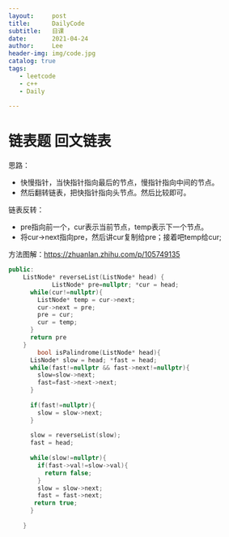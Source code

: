 ```yaml
---
layout:     post
title:      DailyCode
subtitle:   日课
date:       2021-04-24
author:     Lee
header-img: img/code.jpg
catalog: true
tags:
   - leetcode
   - c++
   - Daily
  
---
```


# 链表题 回文链表

思路：

- 快慢指针，当快指针指向最后的节点，慢指针指向中间的节点。
- 然后翻转链表，把快指针指向头节点。然后比较即可。

链表反转：

- pre指向前一个，cur表示当前节点，temp表示下一个节点。
- 将cur->next指向pre，然后讲cur复制给pre；接着吧temp给cur;

 方法图解：https://zhuanlan.zhihu.com/p/105749135

```c++
public:
    ListNode* reverseList(ListNode* head) {
			ListNode* pre=nullptr; *cur = head;
      while(cur!=nullptr){
        ListNode* temp = cur->next;
        cur->next = pre;
        pre = cur;
        cur = temp;
      }
      return pre
    }
		bool isPalindrome(ListNode* head){
      LisNode* slow = head; *fast = head;
      while(fast!=nullptr && fast->next!=nullptr){
        slow=slow->next;
        fast=fast->next->next;
      }
      
      if(fast!=nullptr){
        slow = slow->next;
      }
      
      slow = reverseList(slow);
      fast = head;
      
      while(slow!=nullptr){
        if(fast->val!=slow->val){
          return false;
        }
        slow = slow->next;
        fast = fast->next;
       return true;
      }
     
    }
	
```

